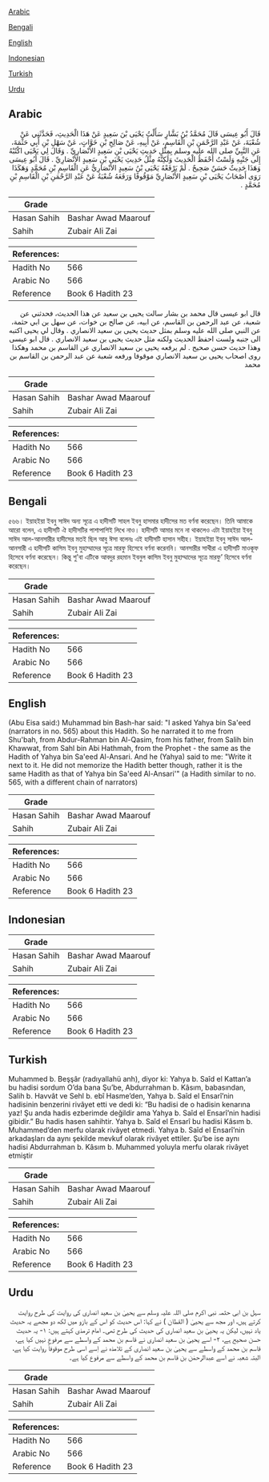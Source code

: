 [Arabic](#arabic)

[Bengali](#bengali)

[English](#english)

[Indonesian](#indonesian)

[Turkish](#turkish)

[Urdu](#urdu)

## Arabic


<div dir="rtl" lang="ar" style={{fontSize:'larger',backgroundColor:'#f8f9fa',padding:20}}>
قَالَ أَبُو عِيسَى قَالَ مُحَمَّدُ بْنُ بَشَّارٍ سَأَلْتُ يَحْيَى بْنَ سَعِيدٍ عَنْ هَذَا الْحَدِيثِ، فَحَدَّثَنِي عَنْ شُعْبَةَ، عَنْ عَبْدِ الرَّحْمَنِ بْنِ الْقَاسِمِ، عَنْ أَبِيهِ، عَنْ صَالِحِ بْنِ خَوَّاتٍ، عَنْ سَهْلِ بْنِ أَبِي حَثْمَةَ، عَنِ النَّبِيِّ صلى الله عليه وسلم بِمِثْلِ حَدِيثِ يَحْيَى بْنِ سَعِيدٍ الأَنْصَارِيِّ ‏.‏ وَقَالَ لِي يَحْيَى اكْتُبْهُ إِلَى جَنْبِهِ وَلَسْتُ أَحْفَظُ الْحَدِيثَ وَلَكِنَّهُ مِثْلُ حَدِيثِ يَحْيَى بْنِ سَعِيدٍ الأَنْصَارِيِّ ‏.‏ قَالَ أَبُو عِيسَى وَهَذَا حَدِيثٌ حَسَنٌ صَحِيحٌ ‏.‏ لَمْ يَرْفَعْهُ يَحْيَى بْنُ سَعِيدٍ الأَنْصَارِيُّ عَنِ الْقَاسِمِ بْنِ مُحَمَّدٍ وَهَكَذَا رَوَى أَصْحَابُ يَحْيَى بْنِ سَعِيدٍ الأَنْصَارِيِّ مَوْقُوفًا وَرَفَعَهُ شُعْبَةُ عَنْ عَبْدِ الرَّحْمَنِ بْنِ الْقَاسِمِ بْنِ مُحَمَّدٍ ‏.‏
</div>
<div style={{backgroundColor:'#f8f9fa',padding:20, marginBottom: 10}}><table> <thead> <tr> <th>Grade</th> <th></th> </tr> </thead> <tbody> <tr><td>Hasan Sahih</td><td>Bashar Awad Maarouf</td></tr><tr><td>Sahih</td><td>Zubair Ali Zai</td></tr></tbody></table><table> <thead> <tr> <th>References:</th> <th></th> </tr> </thead> <tbody><tr><td>Hadith No</td><td>566</td></tr><tr><td>Arabic No</td><td>566</td></tr><tr><td>Reference</td><td>Book 6 Hadith 23</td></tr></tbody></table></div>


<div dir="rtl" lang="ar" style={{fontSize:'larger',backgroundColor:'#f8f9fa',padding:20}}>
قال ابو عيسى قال محمد بن بشار سالت يحيى بن سعيد عن هذا الحديث، فحدثني عن شعبة، عن عبد الرحمن بن القاسم، عن ابيه، عن صالح بن خوات، عن سهل بن ابي حثمة، عن النبي صلى الله عليه وسلم بمثل حديث يحيى بن سعيد الانصاري . وقال لي يحيى اكتبه الى جنبه ولست احفظ الحديث ولكنه مثل حديث يحيى بن سعيد الانصاري . قال ابو عيسى وهذا حديث حسن صحيح . لم يرفعه يحيى بن سعيد الانصاري عن القاسم بن محمد وهكذا روى اصحاب يحيى بن سعيد الانصاري موقوفا ورفعه شعبة عن عبد الرحمن بن القاسم بن محمد
</div>
<div style={{backgroundColor:'#f8f9fa',padding:20, marginBottom: 10}}><table> <thead> <tr> <th>Grade</th> <th></th> </tr> </thead> <tbody> <tr><td>Hasan Sahih</td><td>Bashar Awad Maarouf</td></tr><tr><td>Sahih</td><td>Zubair Ali Zai</td></tr></tbody></table><table> <thead> <tr> <th>References:</th> <th></th> </tr> </thead> <tbody><tr><td>Hadith No</td><td>566</td></tr><tr><td>Arabic No</td><td>566</td></tr><tr><td>Reference</td><td>Book 6 Hadith 23</td></tr></tbody></table></div>

## Bengali


<div dir="ltr" lang="bn" style={{fontSize:'larger',backgroundColor:'#f8f9fa',padding:20}}>
৫৬৬। ইয়াহইয়া ইবনু সাঈদ অন্য সূত্রে এ হাদীসটি সাহল ইবনু হাসমার হাদীসের মত বর্ণনা করেছেন। তিনি আমাকে আরো বলেন, এ হাদীসটি ঐ হাদীসটির পাশাপাশিই লিখে নাও। হাদীসটি আমার মনে না থাকলেও এটা ইয়াহইয়া ইবনু সাঈদ আল-আনসারীর হাদীসের মতই ছিল আবু ঈসা বলেনঃ এই হাদীসটি হাসান সহীহ। ইয়াহইয়া ইবনু সাঈদ আল-আনসারী এ হাদীসটি কাসিম ইবনু মুহাম্মাদের সূত্রে মারফু হিসেবে বর্ণনা করেননি। আনসারীর সাথীরা এ হাদীসটি মাওকূফ হিসেবে বর্ণনা করেছেন। কিন্তু শু'বা এটিকে আবদুর রহমান ইবনুল কাসিম ইবনু মুহাম্মাদের সূত্রে মারফু’ হিসেবে বর্ণনা করেছেন।
</div>
<div style={{backgroundColor:'#f8f9fa',padding:20, marginBottom: 10}}><table> <thead> <tr> <th>Grade</th> <th></th> </tr> </thead> <tbody> <tr><td>Hasan Sahih</td><td>Bashar Awad Maarouf</td></tr><tr><td>Sahih</td><td>Zubair Ali Zai</td></tr></tbody></table><table> <thead> <tr> <th>References:</th> <th></th> </tr> </thead> <tbody><tr><td>Hadith No</td><td>566</td></tr><tr><td>Arabic No</td><td>566</td></tr><tr><td>Reference</td><td>Book 6 Hadith 23</td></tr></tbody></table></div>

## English


<div dir="ltr" lang="en" style={{fontSize:'larger',backgroundColor:'#f8f9fa',padding:20}}>
(Abu Eisa said:) Muhammad bin Bash-har said: "I asked Yahya bin Sa'eed (narrators in no. 565) about this Hadith. So he narrated it to me from Shu'bah, from Abdur-Rahman bin Al-Qasim, from his father, from Salih bin Khawwat, from Sahl bin Abi Hathmah, from the Prophet - the same as the Hadith of Yahya bin Sa'eed Al-Ansari. And he (Yahya) said to me: "Write it next to it. He did not memorize the Hadith better though, rather it is the same Hadith as that of Yahya bin Sa'eed Al-Ansari'" (a Hadith similar to no. 565, with a different chain of narrators)
</div>
<div style={{backgroundColor:'#f8f9fa',padding:20, marginBottom: 10}}><table> <thead> <tr> <th>Grade</th> <th></th> </tr> </thead> <tbody> <tr><td>Hasan Sahih</td><td>Bashar Awad Maarouf</td></tr><tr><td>Sahih</td><td>Zubair Ali Zai</td></tr></tbody></table><table> <thead> <tr> <th>References:</th> <th></th> </tr> </thead> <tbody><tr><td>Hadith No</td><td>566</td></tr><tr><td>Arabic No</td><td>566</td></tr><tr><td>Reference</td><td>Book 6 Hadith 23</td></tr></tbody></table></div>

## Indonesian


<div dir="ltr" lang="id" style={{fontSize:'larger',backgroundColor:'#f8f9fa',padding:20}}>

</div>
<div style={{backgroundColor:'#f8f9fa',padding:20, marginBottom: 10}}><table> <thead> <tr> <th>Grade</th> <th></th> </tr> </thead> <tbody> <tr><td>Hasan Sahih</td><td>Bashar Awad Maarouf</td></tr><tr><td>Sahih</td><td>Zubair Ali Zai</td></tr></tbody></table><table> <thead> <tr> <th>References:</th> <th></th> </tr> </thead> <tbody><tr><td>Hadith No</td><td>566</td></tr><tr><td>Arabic No</td><td>566</td></tr><tr><td>Reference</td><td>Book 6 Hadith 23</td></tr></tbody></table></div>

## Turkish


<div dir="ltr" lang="tr" style={{fontSize:'larger',backgroundColor:'#f8f9fa',padding:20}}>
Muhammed b. Beşşâr (radıyallahü anh), diyor ki: Yahya b. Saîd el Kattan’a bu hadisi sordum O’da bana Şu’be, Abdurrahman b. Kâsım, babasından, Salih b. Havvât ve Sehl b. ebî Hasme’den, Yahya b. Saîd el Ensarî’nin hadisinin benzerini rivâyet etti ve dedi ki: “Bu hadisi de o hadisin kenarına yaz! Şu anda hadis ezberimde değildir ama Yahya b. Saîd el Ensarî’nin hadisi gibidir.” Bu hadis hasen sahihtir. Yahya b. Saîd el Ensarî bu hadisi Kâsım b. Muhammed’den merfu olarak rivâyet etmedi. Yahya b. Saîd el Ensarî’nin arkadaşları da aynı şekilde mevkuf olarak rivâyet ettiler. Şu’be ise aynı hadisi Abdurrahman b. Kâsım b. Muhammed yoluyla merfu olarak rivâyet etmiştir
</div>
<div style={{backgroundColor:'#f8f9fa',padding:20, marginBottom: 10}}><table> <thead> <tr> <th>Grade</th> <th></th> </tr> </thead> <tbody> <tr><td>Hasan Sahih</td><td>Bashar Awad Maarouf</td></tr><tr><td>Sahih</td><td>Zubair Ali Zai</td></tr></tbody></table><table> <thead> <tr> <th>References:</th> <th></th> </tr> </thead> <tbody><tr><td>Hadith No</td><td>566</td></tr><tr><td>Arabic No</td><td>566</td></tr><tr><td>Reference</td><td>Book 6 Hadith 23</td></tr></tbody></table></div>

## Urdu


<div dir="rtl" lang="ur" style={{fontSize:'larger',backgroundColor:'#f8f9fa',padding:20}}>
سہل بن ابی حثمہ نبی اکرم صلی اللہ علیہ وسلم سے یحییٰ بن سعید انصاری کی روایت کی طرح روایت کرتے ہیں، اور مجھ سے یحییٰ ( القطان ) نے کہا: اس حدیث کو اس کے بازو میں لکھ دو مجھے یہ حدیث یاد نہیں، لیکن یہ یحییٰ بن سعید انصاری کی حدیث کی طرح تھی۔ امام ترمذی کہتے ہیں: ۱- یہ حدیث حسن صحیح ہے، ۲- اسے یحییٰ بن سعید انصاری نے قاسم بن محمد کے واسطے سے مرفوع نہیں کیا ہے، قاسم بن محمد کے واسطے سے یحییٰ بن سعید انصاری کے تلامذہ نے اِسے اسی طرح موقوفاً روایت کیا ہے، البتہ شعبہ نے اسے عبدالرحمٰن بن قاسم بن محمد کے واسطے سے مرفوع کیا ہے۔
</div>
<div style={{backgroundColor:'#f8f9fa',padding:20, marginBottom: 10}}><table> <thead> <tr> <th>Grade</th> <th></th> </tr> </thead> <tbody> <tr><td>Hasan Sahih</td><td>Bashar Awad Maarouf</td></tr><tr><td>Sahih</td><td>Zubair Ali Zai</td></tr></tbody></table><table> <thead> <tr> <th>References:</th> <th></th> </tr> </thead> <tbody><tr><td>Hadith No</td><td>566</td></tr><tr><td>Arabic No</td><td>566</td></tr><tr><td>Reference</td><td>Book 6 Hadith 23</td></tr></tbody></table></div>